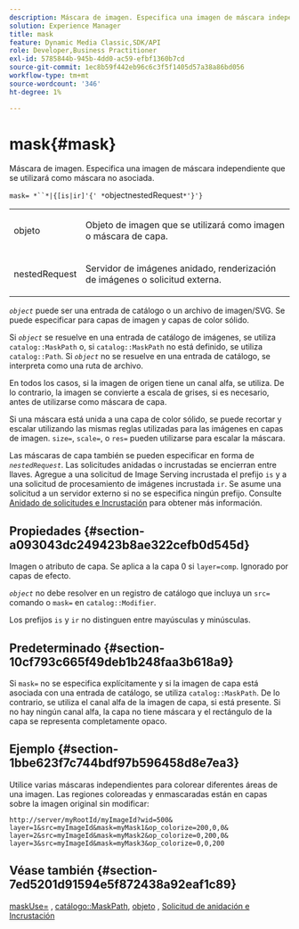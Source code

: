 ```yaml
---
description: Máscara de imagen. Especifica una imagen de máscara independiente que se utilizará como máscara no asociada.
solution: Experience Manager
title: mask
feature: Dynamic Media Classic,SDK/API
role: Developer,Business Practitioner
exl-id: 5785844b-945b-4dd0-ac59-efbf1360b7cd
source-git-commit: 1ec8b59f442eb96c6c3f5f1405d57a38a86bd056
workflow-type: tm+mt
source-wordcount: '346'
ht-degree: 1%

---
```


# mask{#mask}

Máscara de imagen. Especifica una imagen de máscara independiente que se utilizará como máscara no asociada.

`mask= *``*|{[is|ir]'{' *`objectnestedRequest`*'}'}`

<table id="simpletable_F5A8CD8D7E9B48DAB3C8184E8FE60D9B"> 
 <tr class="strow"> 
  <td class="stentry"> <p><span class="varname"> objeto</span> </p></td> 
  <td class="stentry"> <p>Objeto de imagen que se utilizará como imagen o máscara de capa. </p></td> 
 </tr> 
 <tr class="strow"> 
  <td class="stentry"> <p><span class="varname"> nestedRequest</span> </p></td> 
  <td class="stentry"> <p>Servidor de imágenes anidado, renderización de imágenes o solicitud externa. </p></td> 
 </tr> 
</table>

*`object`* puede ser una entrada de catálogo o un archivo de imagen/SVG. Se puede especificar para capas de imagen y capas de color sólido.

Si *`object`* se resuelve en una entrada de catálogo de imágenes, se utiliza `catalog::MaskPath` o, si `catalog::MaskPath` no está definido, se utiliza `catalog::Path`. Si *`object`* no se resuelve en una entrada de catálogo, se interpreta como una ruta de archivo.

En todos los casos, si la imagen de origen tiene un canal alfa, se utiliza. De lo contrario, la imagen se convierte a escala de grises, si es necesario, antes de utilizarse como máscara de capa.

Si una máscara está unida a una capa de color sólido, se puede recortar y escalar utilizando las mismas reglas utilizadas para las imágenes en capas de imagen. `size=`,  `scale=`, o  `res=` pueden utilizarse para escalar la máscara.

Las máscaras de capa también se pueden especificar en forma de *`nestedRequest`*. Las solicitudes anidadas o incrustadas se encierran entre llaves. Agregue a una solicitud de Image Serving incrustada el prefijo `is` y a una solicitud de procesamiento de imágenes incrustada `ir`. Se asume una solicitud a un servidor externo si no se especifica ningún prefijo. Consulte [Anidado de solicitudes e Incrustación](../../../../../is-api/http-ref/image-serving-api-ref/c-http-protocol-reference/c-syntax-and-features/r-request-nesting-and-embedding.md#reference-38ec66d4062046589e16c39bf1c6049b) para obtener más información.

## Propiedades {#section-a093043dc249423b8ae322cefb0d545d}

Imagen o atributo de capa. Se aplica a la capa 0 si `layer=comp`. Ignorado por capas de efecto.

*`object`* no debe resolver en un registro de catálogo que incluya un  `src=` comando o  `mask=` en  `catalog::Modifier`.

Los prefijos `is` y `ir` no distinguen entre mayúsculas y minúsculas.

## Predeterminado {#section-10cf793c665f49deb1b248faa3b618a9}

Si `mask=` no se especifica explícitamente y si la imagen de capa está asociada con una entrada de catálogo, se utiliza `catalog::MaskPath`. De lo contrario, se utiliza el canal alfa de la imagen de capa, si está presente. Si no hay ningún canal alfa, la capa no tiene máscara y el rectángulo de la capa se representa completamente opaco.

## Ejemplo {#section-1bbe623f7c744bdf97b596458d8e7ea3}

Utilice varias máscaras independientes para colorear diferentes áreas de una imagen. Las regiones coloreadas y enmascaradas están en capas sobre la imagen original sin modificar:

`http://server/myRootId/myImageId?wid=500& layer=1&src=myImageId&mask=myMask1&op_colorize=200,0,0& layer=2&src=myImageId&mask=myMask2&op_colorize=0,200,0& layer=3&src=myImageId&mask=myMask3&op_colorize=0,0,200`

## Véase también {#section-7ed5201d91594e5f872438a92eaf1c89}

[maskUse=](../../../../../is-api/http-ref/image-serving-api-ref/c-http-protocol-reference/c-command-reference/r-maskuse.md#reference-9bb1fb5eee4a4bd38f33dadc1a752464) ,  [catálogo::MaskPath](/help/aem-is-ir-api/is-api/image-catalog/image-serving-api-ref/c-image-catalog-reference/c-image-svg-data-reference/c-image-data-reference/r-maskpath-cat.md),  [objeto](../../../../../is-api/http-ref/image-serving-api-ref/c-http-protocol-reference/c-data-types/r-object.md#reference-2591bd24548d462782c68d138ef795a0) ,  [Solicitud de anidación e Incrustación](../../../../../is-api/http-ref/image-serving-api-ref/c-http-protocol-reference/c-syntax-and-features/r-request-nesting-and-embedding.md#reference-38ec66d4062046589e16c39bf1c6049b)
